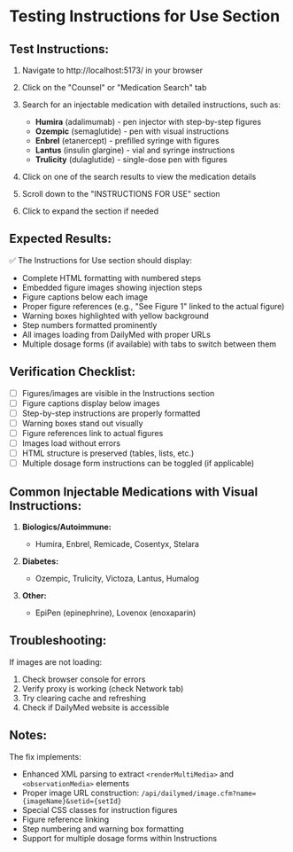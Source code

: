 # Testing Instructions for Use Section

## Test Instructions:

1. Navigate to http://localhost:5173/ in your browser
2. Click on the "Counsel" or "Medication Search" tab
3. Search for an injectable medication with detailed instructions, such as:
   - **Humira** (adalimumab) - pen injector with step-by-step figures
   - **Ozempic** (semaglutide) - pen with visual instructions  
   - **Enbrel** (etanercept) - prefilled syringe with figures
   - **Lantus** (insulin glargine) - vial and syringe instructions
   - **Trulicity** (dulaglutide) - single-dose pen with figures

4. Click on one of the search results to view the medication details
5. Scroll down to the "INSTRUCTIONS FOR USE" section
6. Click to expand the section if needed

## Expected Results:

✅ The Instructions for Use section should display:
- Complete HTML formatting with numbered steps
- Embedded figure images showing injection steps
- Figure captions below each image
- Proper figure references (e.g., "See Figure 1" linked to the actual figure)
- Warning boxes highlighted with yellow background
- Step numbers formatted prominently
- All images loading from DailyMed with proper URLs
- Multiple dosage forms (if available) with tabs to switch between them

## Verification Checklist:

- [ ] Figures/images are visible in the Instructions section
- [ ] Figure captions display below images
- [ ] Step-by-step instructions are properly formatted
- [ ] Warning boxes stand out visually
- [ ] Figure references link to actual figures
- [ ] Images load without errors
- [ ] HTML structure is preserved (tables, lists, etc.)
- [ ] Multiple dosage form instructions can be toggled (if applicable)

## Common Injectable Medications with Visual Instructions:

1. **Biologics/Autoimmune:**
   - Humira, Enbrel, Remicade, Cosentyx, Stelara

2. **Diabetes:**
   - Ozempic, Trulicity, Victoza, Lantus, Humalog

3. **Other:**
   - EpiPen (epinephrine), Lovenox (enoxaparin)

## Troubleshooting:

If images are not loading:
1. Check browser console for errors
2. Verify proxy is working (check Network tab)
3. Try clearing cache and refreshing
4. Check if DailyMed website is accessible

## Notes:

The fix implements:
- Enhanced XML parsing to extract `<renderMultiMedia>` and `<observationMedia>` elements
- Proper image URL construction: `/api/dailymed/image.cfm?name={imageName}&setid={setId}`
- Special CSS classes for instruction figures
- Figure reference linking
- Step numbering and warning box formatting
- Support for multiple dosage forms within Instructions